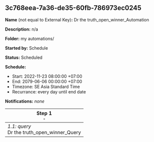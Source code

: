 ## 3c768eea-7a36-de35-60fb-786973ec0245

**Name** (not equal to External Key)**:** Dr the truth_open_winner_Automation

**Description:** n/a

**Folder:** my automations/

**Started by:** Schedule

**Status:** Scheduled

**Schedule:**

* Start: 2022-11-23 08:00:00 +07:00
* End: 2079-06-06 00:00:00 +07:00
* Timezone: SE Asia Standard Time
* Recurrance: every day until end date

**Notifications:** _none_


| Step 1<br>_<small>-</small>_ |
| --- |
| _1.1: query_<br>Dr the truth_open_winner_Query |
